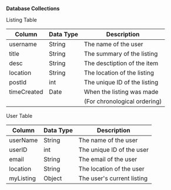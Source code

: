 **Database Collections**

Listing Table 

| Column       | Data Type | Description                 |
|--------------|-----------|-----------------------------|
| username     | String    | The name of the user        |
| title        | String    | The summary of the listing  |
| desc         | String    | The desctiption of the item |
| location     | String    | The location of the listing |
| postId       | int       | The unique ID of the listing|
| timeCreated  | Date      | When the listing was made   |
|              |           |(For chronological ordering) |

User Table 

| Column       | Data Type | Description                 |
|--------------|-----------|-----------------------------|
| userName     | String    | The name of the user        |
| userID       | int       | The unique ID of the user   |
| email        | String    | The email of the user       |
| location     | String    | The location of the user    |
| myListing    | Object    | The user's current listing  |
